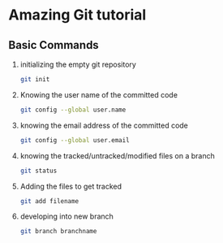 # Amazing Git tutorial
## Basic Commands
1. initializing the empty git repository
    ```bash
    git init
    ```
2. Knowing the user name of the committed code
    ```bash
    git config --global user.name
    ```
3. knowing the email address of the committed code
    ```bash
    git config --global user.email
4. knowing the tracked/untracked/modified files on a branch
    ```bash
    git status
    ```
5. Adding the files to get tracked
    ```bash
    git add filename
    ```
6. developing into new branch
    ```bash
    git branch branchname
    ```
    
